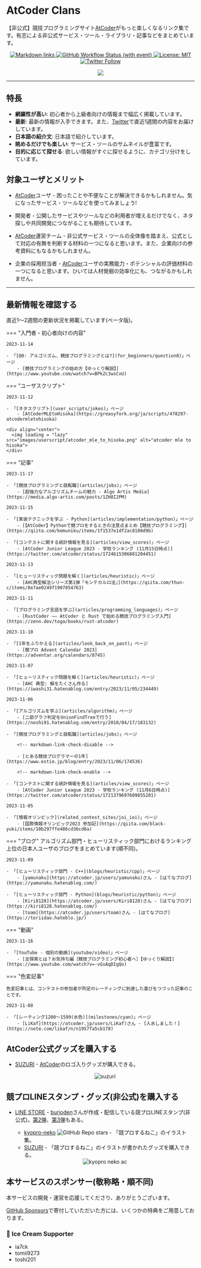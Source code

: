 # AtCoder Clans

【非公式】競技プログラミングサイト[AtCoder](https://atcoder.jp/)がもっと楽しくなるリンク集です。有志による非公式サービス・ツール・ライブラリ・記事などをまとめています。

<p align="center">
    <a href="https://github.com/KATO-Hiro/AtCoderClans/actions/workflows/link_checker.yml" target="_blank">
        <img src="https://img.shields.io/github/actions/workflow/status/KATO-Hiro/AtCoderClans/link_checker.yml?branch=master&label=Links&style=plastic" alt="Markdown links">
    </a>
    <a href="https://github.com/KATO-Hiro/AtCoderClans/actions/workflows/deploy.yml" target="_blank">
        <img src="https://img.shields.io/github/actions/workflow/status/KATO-Hiro/AtCoderClans/deploy.yml?branch=master&event=push&label=Deployment&style=plastic" alt="GitHub Workflow Status (with event)">
    </a>
    <a href="https://github.com/KATO-Hiro/AtCoderClans/blob/master/LICENSE">
        <img src="https://img.shields.io/badge/license-MIT-brightgreen.svg?style=plastic" alt="License: MIT" />
    </a>
    <a href="https://twitter.com/atcoderclans">
        <img src="https://img.shields.io/twitter/follow/AtCoderClans?style=social" alt="Twitter Follow" />
    </a>
</p>
<p align="center">
  <a href="https://github.com/sponsors/KATO-Hiro">
    <img src="https://img.shields.io/static/v1?label=Sponsor&message=%E2%9D%A4&logo=GitHub&color=ff69b4"/>
  </a>
</p>

---

## 特長

* **網羅性が高い**: 初心者から上級者向けの情報まで幅広く掲載しています。
* **最新**: 最新の情報が入手できます。また、[Twitter](https://twitter.com/atcoderclans)で直近1週間の内容をお届けしています。
* **日本語の紹介文**: 日本語で紹介しています。
* **眺めるだけでも楽しい**: サービス・ツールのサムネイルが豊富です。
* **目的に応じて探せる**: 欲しい情報がすぐに探せるように、カテゴリ分けをしています。

## 対象ユーザとメリット

- [AtCoder](https://atcoder.jp/)ユーザ - 困ったことや不便なことが解決できるかもしれません。気になったサービス・ツールなどを使ってみましょう!

- 開発者 - 公開したサービスやツールなどの利用者が増えるだけでなく、ネタ探しや共同開発につながることも期待しています。

- [AtCoder](https://atcoder.jp/)運営チーム - 非公式サービス・ツールの全体像を踏まえ、公式として対応の有無を判断する材料の一つになると思います。また、企業向けの参考資料にもなるかもしれません。

- 企業の採用担当者 - [AtCoder](https://atcoder.jp/)ユーザの実務能力・ポテンシャルの評価材料の一つになると思います。ひいては人材発掘の効率化にも、つながるかもしれません。

---

## 最新情報を確認する

直近1〜2週間の更新状況を掲載しています(ベータ版)。

=== "入門者・初心者向けの内容"

    2023-11-14

    - 「[Q0: アルゴリズム、競技プログラミングとは?](for_beginners/question0)」ページ
        - [競技プログラミングの始め方【ゆっくり解説】](https://www.youtube.com/watch?v=BPkZc3wsCxU)

=== "ユーザスクリプト"

    2023-11-12

    - 「[ネタスクリプト](user_scripts/jokes)」ページ
        - [AtCoderMLEtoHisoka](https://greasyfork.org/ja/scripts/478297-atcodermletohisoka)

    <div align="center">
      <img loading = "lazy" src="images/userscript/atcoder_mle_to_hisoka.png" alt="atcoder mle to hisoka">
    </div>

=== "記事"

    2023-11-17

    - 「[競技プログラミングと就転職](articles/jobs)」ページ
        - [超強力なアルゴリズムチームの魅力 - Algo Artis Media](https://media.algo-artis.com/posts/1ZH8I2PM)

    2023-11-15

    - 「[実装テクニックを学ぶ - Python](articles/implementation/python)」ページ
        - [【AtCoder】Pythonで競プロをするときの注意点まとめ【競技プログラミング】](https://qiita.com/kemuniku/items/1f1537e1df2ac8180d9b)

    - 「[コンテストに関する統計情報を見る](articles/view_scores)」ページ
        - [AtCoder Junior League 2023 - 学校ランキング (11月15日時点)](https://twitter.com/atcoder/status/1724615306881204451)

    2023-11-13

    - 「[ヒューリスティック問題を解く](articles/heuristic)」ページ
        - [AHC典型解法シリーズ第1弾「モンテカルロ法」](https://qiita.com/thun-c/items/8e7ae0249f1907854763)

    2023-11-11

    - 「[プログラミング言語を学ぶ](articles/programming_languages)」ページ
        - [RustCoder ―― AtCoder と Rust で始める競技プログラミング入門](https://zenn.dev/toga/books/rust-atcoder)

    2023-11-10

    - 「[1年をふりかえる](articles/look_back_on_past)」ページ
        - [競プロ Advent Calendar 2023](https://adventar.org/calendars/8745)

    2023-11-07

    - 「[ヒューリスティック問題を解く](articles/heuristic)」ページ
        - [AHC 典型: 解をたくさん作る](https://iwashi31.hatenablog.com/entry/2023/11/05/234449)

    2023-11-06

    - 「[アルゴリズムを学ぶ](articles/algorithm)」ページ
        - [二部グラフ判定をUnionFindTreeで行う](https://noshi91.hatenablog.com/entry/2018/04/17/183132)

    - 「[競技プログラミングと就転職](articles/jobs)」ページ

        <!-- markdown-link-check-disable -->

        - [とある競技プログラマーの1年](https://www.estie.jp/blog/entry/2023/11/06/174536)

        <!-- markdown-link-check-enable -->

    - 「[コンテストに関する統計情報を見る](articles/view_scores)」ページ
        - [AtCoder Junior League 2023 - 学校ランキング (11月6日時点)](https://twitter.com/atcoder/status/1721379697609855201)

    2023-11-05

    - 「[情報オリンピック](related_contest_sites/joi_ioi)」ページ
        - [国際情報オリンピック2023 参加記](https://qiita.com/black-yuki/items/10b297ffe486cd36cd8a)

=== "ブログ"
    アルゴリズム部門・ヒューリスティック部門におけるランキング上位の日本人ユーザのブログをまとめています(順不同)。

    2023-11-09

    - 「[ヒューリスティック部門 - C++](blogs/heuristic/cpp)」ページ
        - [yamunaku](https://atcoder.jp/users/yamunaku)さん - [はてなブログ](https://yamunaku.hatenablog.com/)

    - 「[ヒューリスティック部門 - Python](blogs/heuristic/python)」ページ
        - [Kiri8128](https://atcoder.jp/users/Kiri8128)さん - [はてなブログ](https://kiri8128.hatenablog.com/)
        - [toam](https://atcoder.jp/users/toam)さん - [はてなブログ](https://toriidao.hateblo.jp/)

=== "動画"

    2023-11-16

    - 「[YouTube - 個別の動画](youtube/video)」ページ
        - [全探索とは？お気持ち編［競技プログラミング初心者へ］【ゆっくり解説】](https://www.youtube.com/watch?v=-vGsAqDIgQo)

=== "色変記事"

    色変記事とは、コンテストの参加者が所定のレーティングに到達した喜びをつづった記事のことです。

    2023-11-08

    - 「[レーティング1200〜1599(水色)](milestones/cyan)」ページ
        - [LiKaf](https://atcoder.jp/users/LiKaf)さん - [入水しました！](https://note.com/likaf/n/n1957fa5cb178)

## AtCoder公式グッズを購入する

- [SUZURI](https://suzuri.jp/AtCoder) - [AtCoder](https://atcoder.jp/)のロゴ入りグッズが購入できる。

    <div align="center">
        <img loading = "lazy" src="images/web_app/suzuri.png" alt="suzuri">
    </div>

## 競プロLINEスタンプ・グッズ(非公式)を購入する

- [LINE STORE](https://store.line.me/stickershop/product/22113834/en) - [burioden](https://atcoder.jp/users/burioden)さんが作成・配信している競プロLINEスタンプ(非公式)。[第2弾](https://store.line.me/stickershop/product/22810021/en)、[第3弾](https://store.line.me/stickershop/product/22851268/en)もある。
    - [kyopro-neko](https://github.com/burioden/kyopro-neko) ![GitHub Repo stars](https://img.shields.io/github/stars/burioden/kyopro-neko?style=plastic) - 「競プロするねこ」のイラスト集。
    - [SUZURI](https://suzuri.jp/burioden) - 「競プロするねこ」のイラストが書かれたグッズを購入できる。

    <div align="center">
        <img loading = "lazy" src="images/unofficial_goods/kyopro_neko_ac.jpg" alt="kyopro neko ac" />
    </div>

## 本サービスのスポンサー(敬称略・順不同)

本サービスの開発・運営を応援してくださり、ありがとうございます。

[GitHub Sponsors](https://github.com/sponsors/KATO-Hiro)で寄付していただいた方には、いくつかの特典をご用意しております。

### 🍨 Ice Cream Supporter

- ia7ck
- tomii9273
- toshi201
